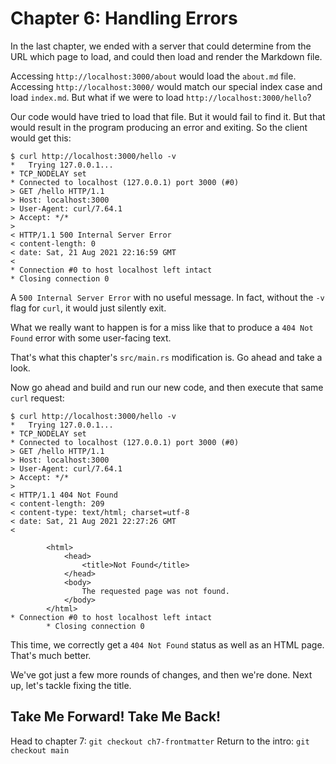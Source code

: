 # Chapter 6: Handling Errors

In the last chapter, we ended with a server that could determine from the URL which
page to load, and could then load and render the Markdown file.

Accessing `http://localhost:3000/about` would load the `about.md` file. Accessing
`http://localhost:3000/` would match our special index case and load `index.md`.
But what if we were to load `http://localhost:3000/hello`?

Our code would have tried to load that file. But it would fail to find it. But that
would result in the program producing an error and exiting. So the client would get this:

```console
$ curl http://localhost:3000/hello -v
*   Trying 127.0.0.1...
* TCP_NODELAY set
* Connected to localhost (127.0.0.1) port 3000 (#0)
> GET /hello HTTP/1.1
> Host: localhost:3000
> User-Agent: curl/7.64.1
> Accept: */*
>
< HTTP/1.1 500 Internal Server Error
< content-length: 0
< date: Sat, 21 Aug 2021 22:16:59 GMT
<
* Connection #0 to host localhost left intact
* Closing connection 0
```

A `500 Internal Server Error` with no useful message. In fact, without the `-v` flag for
`curl`, it would just silently exit.

What we really want to happen is for a miss like that to produce a `404 Not Found` error
with some user-facing text.

That's what this chapter's `src/main.rs` modification is. Go ahead and take a look.

Now go ahead and build and run our new code, and then execute that same `curl` request:

```console
$ curl http://localhost:3000/hello -v
*   Trying 127.0.0.1...
* TCP_NODELAY set
* Connected to localhost (127.0.0.1) port 3000 (#0)
> GET /hello HTTP/1.1
> Host: localhost:3000
> User-Agent: curl/7.64.1
> Accept: */*
>
< HTTP/1.1 404 Not Found
< content-length: 209
< content-type: text/html; charset=utf-8
< date: Sat, 21 Aug 2021 22:27:26 GMT
<

        <html>
            <head>
                <title>Not Found</title>
            </head>
            <body>
                The requested page was not found.
            </body>
        </html>
* Connection #0 to host localhost left intact
        * Closing connection 0
```

This time, we correctly get a `404 Not Found` status as well as an HTML page. That's
much better.

We've got just a few more rounds of changes, and then we're done. Next up, let's tackle
fixing the title.

## Take Me Forward! Take Me Back!

Head to chapter 7: `git checkout ch7-frontmatter`
Return to the intro: `git checkout main`
